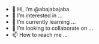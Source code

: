 - 👋 Hi, I’m @abajabajaba
- 👀 I’m interested in ...
- 🌱 I’m currently learning ...
- 💞️ I’m looking to collaborate on ...
- 📫 How to reach me ...

<!---
abajabajaba/abajabajaba is a ✨ special ✨ repository because its `README.md` (this file) appears on your GitHub profile.
You can click the Preview link to take a look at your changes.
--->
